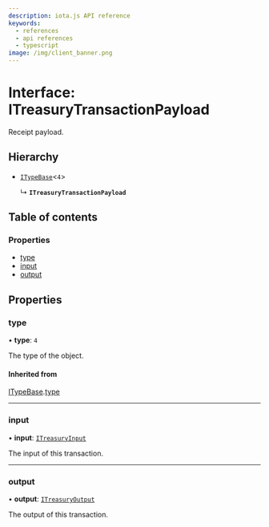 ```yaml
---
description: iota.js API reference
keywords:
  - references
  - api references
  - typescript
image: /img/client_banner.png
---
```


# Interface: ITreasuryTransactionPayload

Receipt payload.

## Hierarchy

- [`ITypeBase`](ITypeBase.md)<`4`\>

  ↳ **`ITreasuryTransactionPayload`**

## Table of contents

### Properties

- [type](ITreasuryTransactionPayload.md#type)
- [input](ITreasuryTransactionPayload.md#input)
- [output](ITreasuryTransactionPayload.md#output)

## Properties

### type

• **type**: `4`

The type of the object.

#### Inherited from

[ITypeBase](ITypeBase.md).[type](ITypeBase.md#type)

---

### input

• **input**: [`ITreasuryInput`](ITreasuryInput.md)

The input of this transaction.

---

### output

• **output**: [`ITreasuryOutput`](ITreasuryOutput.md)

The output of this transaction.
